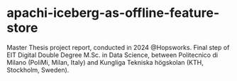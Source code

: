 # apachi-iceberg-as-offline-feature-store
Master Thesis project report, conducted in 2024 @Hopsworks. Final step of EIT Digital Double Degree M.Sc. in Data Science, between Politecnico di Milano (PoliMi, Milan, Italy) and Kungliga Tekniska högskolan (KTH, Stockholm, Sweden).

